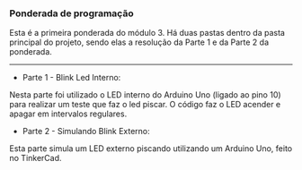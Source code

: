 ### Ponderada de programação

Esta é a primeira ponderada do módulo 3. Há duas pastas dentro da pasta principal do projeto, sendo elas a resolução da Parte 1 e da Parte 2 da ponderada.

---

- Parte 1 - Blink Led Interno: 

Nesta parte foi utilizado o LED interno do Arduino Uno (ligado ao pino 10) para realizar um teste que faz o led piscar. O código faz o LED acender e apagar em intervalos regulares.

- Parte 2 - Simulando Blink Externo:

Esta parte simula um LED externo piscando utilizando um Arduino Uno, feito no TinkerCad.